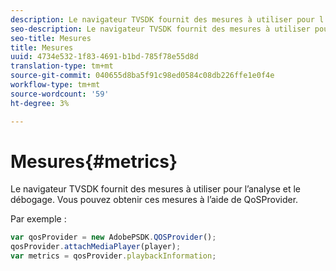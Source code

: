 ```yaml
---
description: Le navigateur TVSDK fournit des mesures à utiliser pour l’analyse et le débogage. Vous pouvez obtenir ces mesures à l’aide de QoSProvider.
seo-description: Le navigateur TVSDK fournit des mesures à utiliser pour l’analyse et le débogage. Vous pouvez obtenir ces mesures à l’aide de QoSProvider.
seo-title: Mesures
title: Mesures
uuid: 4734e532-1f83-4691-b1bd-785f78e55d8d
translation-type: tm+mt
source-git-commit: 040655d8ba5f91c98ed0584c08db226ffe1e0f4e
workflow-type: tm+mt
source-wordcount: '59'
ht-degree: 3%

---
```



# Mesures{#metrics}

Le navigateur TVSDK fournit des mesures à utiliser pour l’analyse et le débogage. Vous pouvez obtenir ces mesures à l’aide de QoSProvider.

Par exemple :

```js
var qosProvider = new AdobePSDK.QOSProvider(); 
qosProvider.attachMediaPlayer(player); 
var metrics = qosProvider.playbackInformation;
```

